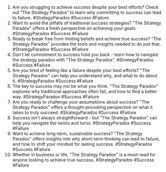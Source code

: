 1. Are you struggling to achieve success despite your best efforts? Check out "The Strategy Paradox" to learn why committing to success can lead to failure. #StrategyParadox #Success #Failure
2. Want to avoid the pitfalls of traditional success strategies? "The Strategy Paradox" offers a fresh perspective on achieving your goals. #StrategyParadox #Success #Failure
3. Ready to break free from limiting beliefs and achieve true success? "The Strategy Paradox" provides the tools and insights needed to do just that. #StrategyParadox #Success #Failure
4. Don't let commitment to success hold you back - learn how to navigate the strategy paradox with "The Strategy Paradox". #StrategyParadox #Success #Failure
5. Are you tired of feeling like a failure despite your best efforts? "The Strategy Paradox" can help you understand why, and what to do about it. #StrategyParadox #Success #Failure
6. The key to success may not be what you think. "The Strategy Paradox" explores why traditional approaches often fail, and how to find a better way. #StrategyParadox #Success #Failure
7. Are you ready to challenge your assumptions about success? "The Strategy Paradox" offers a thought-provoking perspective on what it takes to truly succeed. #StrategyParadox #Success #Failure
8. Success isn't always straightforward - but "The Strategy Paradox" can help you navigate the twists and turns. #StrategyParadox #Success #Failure
9. Want to achieve long-term, sustainable success? "The Strategy Paradox" offers insights into why short-term thinking can lead to failure, and how to shift your mindset for lasting success. #StrategyParadox #Success #Failure
10. Whether in business or life, "The Strategy Paradox" is a must-read for anyone looking to achieve true success. #StrategyParadox #Success #Failure

